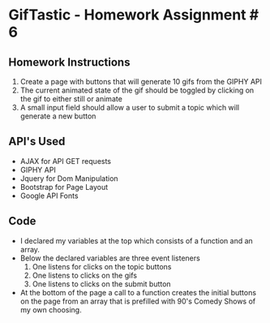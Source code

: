 #  GifTastic - Homework Assignment # 6

## Homework Instructions

1. Create a page with buttons that will generate 10 gifs from the GIPHY API
2. The current animated state of the gif should be toggled by clicking on the gif to either still or animate 
3. A small input field should allow a user to submit a topic which will generate a new button 

## API's Used

- AJAX for API GET requests
- GIPHY API 
- Jquery for Dom Manipulation
- Bootstrap for Page Layout 
- Google API Fonts 

## Code 
- I declared my variables at the top which consists of a function and an array.
- Below the declared variables are three event listeners 
	1. One listens for clicks on the topic buttons
	2. One listens to clicks on the gifs 
	3. One listens to clicks on the submit button
- At the bottom of the page a call to a function creates the initial buttons on the page from an array that is prefilled with 90's Comedy Shows of my own choosing. 



